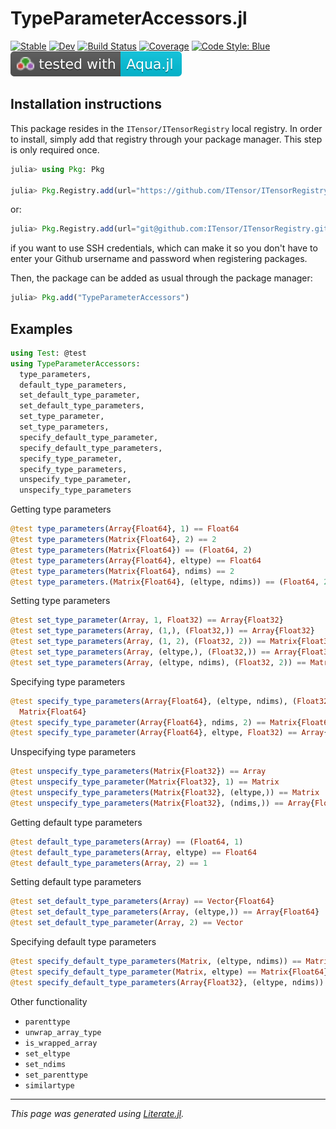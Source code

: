 # TypeParameterAccessors.jl

[![Stable](https://img.shields.io/badge/docs-stable-blue.svg)](https://ITensor.github.io/TypeParameterAccessors.jl/stable/)
[![Dev](https://img.shields.io/badge/docs-dev-blue.svg)](https://ITensor.github.io/TypeParameterAccessors.jl/dev/)
[![Build Status](https://github.com/ITensor/TypeParameterAccessors.jl/actions/workflows/Tests.yml/badge.svg?branch=main)](https://github.com/ITensor/TypeParameterAccessors.jl/actions/workflows/Tests.yml?query=branch%3Amain)
[![Coverage](https://codecov.io/gh/ITensor/TypeParameterAccessors.jl/branch/main/graph/badge.svg)](https://codecov.io/gh/ITensor/TypeParameterAccessors.jl)
[![Code Style: Blue](https://img.shields.io/badge/code%20style-blue-4495d1.svg)](https://github.com/invenia/BlueStyle)
[![Aqua](https://raw.githubusercontent.com/JuliaTesting/Aqua.jl/master/badge.svg)](https://github.com/JuliaTesting/Aqua.jl)

## Installation instructions

This package resides in the `ITensor/ITensorRegistry` local registry.
In order to install, simply add that registry through your package manager.
This step is only required once.
```julia
julia> using Pkg: Pkg

julia> Pkg.Registry.add(url="https://github.com/ITensor/ITensorRegistry")
```
or:
```julia
julia> Pkg.Registry.add(url="git@github.com:ITensor/ITensorRegistry.git")
```
if you want to use SSH credentials, which can make it so you don't have to enter your Github ursername and password when registering packages.

Then, the package can be added as usual through the package manager:

```julia
julia> Pkg.add("TypeParameterAccessors")
```

## Examples

````julia
using Test: @test
using TypeParameterAccessors:
  type_parameters,
  default_type_parameters,
  set_default_type_parameter,
  set_default_type_parameters,
  set_type_parameter,
  set_type_parameters,
  specify_default_type_parameter,
  specify_default_type_parameters,
  specify_type_parameter,
  specify_type_parameters,
  unspecify_type_parameter,
  unspecify_type_parameters
````

Getting type parameters

````julia
@test type_parameters(Array{Float64}, 1) == Float64
@test type_parameters(Matrix{Float64}, 2) == 2
@test type_parameters(Matrix{Float64}) == (Float64, 2)
@test type_parameters(Array{Float64}, eltype) == Float64
@test type_parameters(Matrix{Float64}, ndims) == 2
@test type_parameters.(Matrix{Float64}, (eltype, ndims)) == (Float64, 2)
````

Setting type parameters

````julia
@test set_type_parameter(Array, 1, Float32) == Array{Float32}
@test set_type_parameters(Array, (1,), (Float32,)) == Array{Float32}
@test set_type_parameters(Array, (1, 2), (Float32, 2)) == Matrix{Float32}
@test set_type_parameters(Array, (eltype,), (Float32,)) == Array{Float32}
@test set_type_parameters(Array, (eltype, ndims), (Float32, 2)) == Matrix{Float32}
````

Specifying type parameters

````julia
@test specify_type_parameters(Array{Float64}, (eltype, ndims), (Float32, 2)) ==
  Matrix{Float64}
@test specify_type_parameter(Array{Float64}, ndims, 2) == Matrix{Float64}
@test specify_type_parameter(Array{Float64}, eltype, Float32) == Array{Float64}
````

Unspecifying type parameters

````julia
@test unspecify_type_parameters(Matrix{Float32}) == Array
@test unspecify_type_parameter(Matrix{Float32}, 1) == Matrix
@test unspecify_type_parameters(Matrix{Float32}, (eltype,)) == Matrix
@test unspecify_type_parameters(Matrix{Float32}, (ndims,)) == Array{Float32}
````

Getting default type parameters

````julia
@test default_type_parameters(Array) == (Float64, 1)
@test default_type_parameters(Array, eltype) == Float64
@test default_type_parameters(Array, 2) == 1
````

Setting default type parameters

````julia
@test set_default_type_parameters(Array) == Vector{Float64}
@test set_default_type_parameters(Array, (eltype,)) == Array{Float64}
@test set_default_type_parameter(Array, 2) == Vector
````

Specifying default type parameters

````julia
@test specify_default_type_parameters(Matrix, (eltype, ndims)) == Matrix{Float64}
@test specify_default_type_parameter(Matrix, eltype) == Matrix{Float64}
@test specify_default_type_parameters(Array{Float32}, (eltype, ndims)) == Vector{Float32}
````

Other functionality

- `parenttype`
- `unwrap_array_type`
- `is_wrapped_array`
- `set_eltype`
- `set_ndims`
- `set_parenttype`
- `similartype`

---

*This page was generated using [Literate.jl](https://github.com/fredrikekre/Literate.jl).*

